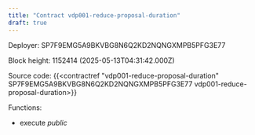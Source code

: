 ```yaml
---
title: "Contract vdp001-reduce-proposal-duration"
draft: true
---
```

Deployer: SP7F9EMG5A9BKVBG8N6Q2KD2NQNGXMPB5PFG3E77


 



Block height: 1152414 (2025-05-13T04:31:42.000Z)

Source code: {{<contractref "vdp001-reduce-proposal-duration" SP7F9EMG5A9BKVBG8N6Q2KD2NQNGXMPB5PFG3E77 vdp001-reduce-proposal-duration>}}

Functions:

* execute _public_
